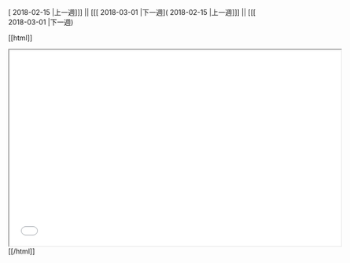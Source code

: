 [ 2018-02-15 |上一週]]] || [[[ 2018-03-01 |下一週]( 2018-02-15 |上一週]]] || [[[ 2018-03-01 |下一週)



[[html]]
<iframe src='<http://pad.hackingthursday.org>  ?showControls=true&showChat=true&showLineNumbers=true&useMonospaceFont=false' width=675 height=400></iframe>
[[/html]]